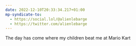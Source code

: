 ```yaml
---
date: 2022-12-10T20:33:34.217+01:00
mp-syndicate-to:
  - https://social.lol/@alienlebarge
  - https://twitter.com/alienlebarge
---
```

The day has come where my children beat me at Mario Kart
